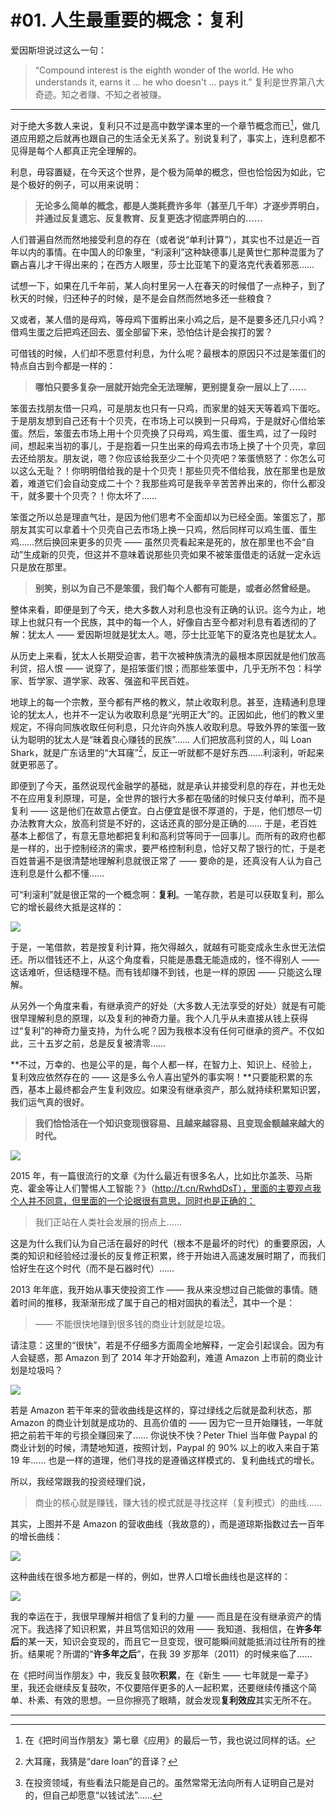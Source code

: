 
# #01. 人生最重要的概念：复利

爱因斯坦说过这么一句：

> “Compound interest is the eighth wonder of the world. He who understands it, earns it ... he who doesn't ... pays it.” 复利是世界第八大奇迹。知之者赚、不知之者被赚。

----------------------------------------

对于绝大多数人来说，复利只不过是高中数学课本里的一个章节概念而已[^1]，做几道应用题之后就再也跟自己的生活全无关系了。别说复利了，事实上，连利息都不见得是每个人都真正完全理解的。

利息，毋容置疑，在今天这个世界，是个极为简单的概念，但也恰恰因为如此，它是个极好的例子，可以用来说明：

> **无论多么简单的概念，都是人类耗费许多年（甚至几千年）才逐步弄明白，并通过反复遗忘、反复教育、反复更迭才彻底弄明白的……**

人们普遍自然而然地接受利息的存在（或者说“单利计算”），其实也不过是近一百年以内的事情。在中国人的印象里，“利滚利”这种缺德事儿是黄世仁那种混蛋为了霸占喜儿才干得出来的；在西方人眼里，莎士比亚笔下的夏洛克代表着邪恶……

试想一下，如果在几千年前，某人向村里另一人在春天的时候借了一点种子，到了秋天的时候，归还种子的时候，是不是会自然而然地多还一些粮食？

又或者，某人借的是母鸡，等母鸡下蛋孵出来小鸡之后，是不是要多还几只小鸡？借鸡生蛋之后把鸡还回去、蛋全部留下来，恐怕估计是会挨打的罢？

可借钱的时候，人们却不愿意付利息，为什么呢？最根本的原因只不过是笨蛋们的特点自古到今都是一样的：

> **哪怕只要多复杂一层就开始完全无法理解，更别提复杂一层以上了……**

笨蛋去找朋友借一只鸡，可是朋友也只有一只鸡，而家里的娃天天等着鸡下蛋吃。于是朋友想到自己还有十个贝壳，在市场上可以换到一只母鸡，于是就好心借给笨蛋。然后，笨蛋去市场上用十个贝壳换了只母鸡，鸡生蛋、蛋生鸡，过了一段时间，想起来当初的事儿，于是抱着一只生出来的母鸡去市场上换了十个贝壳，拿回去还给朋友。朋友说，嗯？你应该给我至少二十个贝壳吧？笨蛋愤怒了：你怎么可以这么无耻？！你明明借给我的是十个贝壳！那些贝壳不借给我，放在那里也是放着，难道它们会自动变成二十个？我那些鸡可是我辛辛苦苦养出来的，你什么都没干，就多要十个贝壳？！你太坏了……

笨蛋之所以总是理直气壮，是因为他们思考不全面却以为已经全面。笨蛋忘了，那朋友其实可以拿着十个贝壳自己去市场上换一只鸡，然后同样可以鸡生蛋、蛋生鸡……然后换回来更多的贝壳 —— 虽然贝壳看起来是死的，放在那里也不会“自动”生成新的贝壳，但这并不意味着说那些贝壳如果不被笨蛋借走的话就一定永远只是放在那里。

> **别笑，别以为自己不是笨蛋，我们每个人都有可能是，或者必然曾经是。**

整体来看，即便是到了今天，绝大多数人对利息也没有正确的认识。迄今为止，地球上也就只有一个民族，其中的每一个人，好像自古至今都对利息有着透彻的了解：犹太人 —— 爱因斯坦就是犹太人。嗯，莎士比亚笔下的夏洛克也是犹太人。

从历史上来看，犹太人长期受迫害，若干次被种族清洗的最根本原因就是他们放高利贷，招人恨 —— 说穿了，是招笨蛋们恨；而那些笨蛋中，几乎无所不包：科学家、哲学家、道学家、政客、强盗和平民百姓。

地球上的每一个宗教，至今都有严格的教义，禁止收取利息。甚至，连精通利息理论的犹太人，也并不一定认为收取利息是“光明正大”的。正因如此，他们的教义里规定，不得向同族收取任何利息，只允许向外族人收取利息。导致外界的笨蛋一致认为聪明的犹太人是“昧着良心赚钱的民族”…… 人们把放高利贷的人，叫 Loan Shark，就是广东话里的“大耳窿”[^2]，反正一听就都不是好东西……利滚利，听起来就更邪恶了。

即便到了今天，虽然说现代金融学的基础，就是承认并接受利息的存在，并也无处不在应用复利原理，可是，全世界的银行大多都在吸储的时候只支付单利，而不是复利 —— 这是他们在故意占便宜。白占便宜是很不厚道的，于是，他们想尽一切办法教育大众，放高利贷是不好的，这话还真的部分是正确的…… 于是，老百姓基本上都信了，有意无意地都把复利和高利贷等同于一回事儿。而所有的政府也都是一样的，出于控制经济的需求，要严格控制利息，恰好又帮了银行的忙，于是老百姓普遍不是很清楚地理解利息就很正常了 —— 要命的是，还真没有人认为自己连利息是什么都不懂……

可“利滚利”就是很正常的一个概念啊：**复利**。一笔存款，若是可以获取复利，那么它的增长最终大抵是这样的：

![](images/compound-rate-curve.jpg)

于是，一笔借款，若是按复利计算，拖欠得越久，就越有可能变成永生永世无法偿还。所以借钱还不上，从这个角度看，只能是愚蠢无能造成的，怪不得别人 —— 这话难听，但话糙理不糙。而有钱却赚不到钱，也是一样的原因 —— 只能这么理解。

从另外一个角度来看，有继承资产的好处（大多数人无法享受的好处）就是有可能很早理解利息的原理，以及复利的神奇力量。我个人几乎从未直接从钱上获得过“复利”的神奇力量支持，为什么呢？因为我根本没有任何可继承的资产。不仅如此，三十五岁之前，总是反复被清零……

**不过，万幸的、也是公平的是，每个人都一样，在智力上、知识上、经验上，复利效应依然存在的 —— 这是多么令人喜出望外的事实啊！**只要能积累的东西，基本上最终都会产生复利效应。如果没有继承资产，那么就持续积累知识罢，我们运气真的很好。

> **我们恰恰活在一个知识变现很容易、且越来越容易、且变现金额越来越大的时代。**

![](images/human-progress.jpg)

2015 年，有一篇很流行的文章《为什么最近有很多名人，比如比尔盖茨、马斯克、霍金等让人们警惕人工智能？》（http://t.cn/RwhdDsT），里面的主要观点我个人并不同意，但里面的一个论据很有意思，同时也是正确的：

> 我们正站在人类社会发展的拐点上……

这是为什么我们认为自己活在最好的时代（根本不是最坏的时代）的重要原因，人类的知识和经验经过漫长的反复修正积累，终于开始进入高速发展时期了，而我们恰好生在这个时代（而不是石器时代）……

2013 年年底，我开始从事天使投资工作 —— 我从来没想过自己能做的事情。随着时间的推移，我渐渐形成了属于自己的相对固执的看法[^3]，其中一个是：

> —— 不能很快地赚到很多钱的商业计划就是垃圾。

请注意：这里的“很快”，若是不仔细多方面周全地解释，一定会引起误会。因为有人会疑惑，那 Amazon 到了 2014 年才开始盈利，难道 Amazon 上市前的商业计划是垃圾吗？

![](images/amazon-growth-fake.jpg)

若是 Amazon 若干年来的营收曲线是这样的，穿过绿线之后就是盈利状态，那 Amazon 的商业计划就是成功的、且高价值的 —— 因为它一旦开始赚钱，一年就把之前若干年的亏损全赚回来了…… 你说快不快？Peter Thiel 当年做 Paypal 的商业计划的时候，清楚地知道，按照计划，Paypal 的 90% 以上的收入来自于第 19 年…… 也是一样的道理，他们寻找的是遵循这样模式的、复利曲线式的增长。

所以，我经常跟我的投资经理们说，

> 商业的核心就是赚钱，赚大钱的模式就是寻找这样（复利模式）的曲线……

其实，上图并不是 Amazon 的营收曲线（我故意的），而是道琼斯指数过去一百年的增长曲线：

![](images/dj1900-2000.jpg)

这种曲线在很多地方都是一样的，例如，世界人口增长曲线也是这样的：

![](images/world-population-growth.jpg)

我的幸运在于，我很早理解并相信了复利的力量 —— 而且是在没有继承资产的情况下。我选择了知识积累，并且笃信知识的效用 —— 我知道、我相信，在**许多年后**的某一天，知识会变现的，而且它一旦变现，很可能瞬间就能抵消过往所有的挫折。结果呢？所谓的“**许多年之后**”，在我 39 岁那年（2011）的时候来临了……

在《把时间当作朋友》中，我反复鼓吹**积累**，在《新生 —— 七年就是一辈子》里，我还会继续反复鼓吹，不仅要陪伴更多的人一起积累，还要继续传播这个简单、朴素、有效的思想。一旦你擦亮了眼睛，就会发现**复利效应**其实无所不在。

<hr />

[^1]: 在《把时间当作朋友》第七章《应用》的最后一节，我也说过同样的话。
[^2]: 大耳窿，我猜是“dare loan”的音译？
[^3]: 在投资领域，有些看法只能是自己的。虽然常常无法向所有人证明自己是对的，但自己却愿意“以钱试法”……
